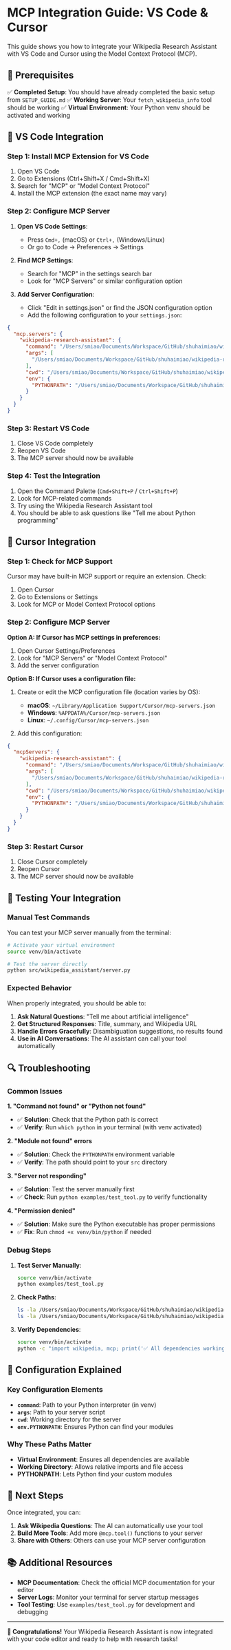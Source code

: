 # MCP Integration Guide: VS Code & Cursor

This guide shows you how to integrate your Wikipedia Research Assistant with VS Code and Cursor using the Model Context Protocol (MCP).

## 🎯 Prerequisites

✅ **Completed Setup**: You should have already completed the basic setup from `SETUP_GUIDE.md`
✅ **Working Server**: Your `fetch_wikipedia_info` tool should be working
✅ **Virtual Environment**: Your Python venv should be activated and working

## 🔧 VS Code Integration

### Step 1: Install MCP Extension for VS Code

1. Open VS Code
2. Go to Extensions (Ctrl+Shift+X / Cmd+Shift+X)
3. Search for "MCP" or "Model Context Protocol"
4. Install the MCP extension (the exact name may vary)

### Step 2: Configure MCP Server

1. **Open VS Code Settings**:
   - Press `Cmd+,` (macOS) or `Ctrl+,` (Windows/Linux)
   - Or go to Code → Preferences → Settings

2. **Find MCP Settings**:
   - Search for "MCP" in the settings search bar
   - Look for "MCP Servers" or similar configuration option

3. **Add Server Configuration**:
   - Click "Edit in settings.json" or find the JSON configuration option
   - Add the following configuration to your `settings.json`:

```json
{
  "mcp.servers": {
    "wikipedia-research-assistant": {
      "command": "/Users/smiao/Documents/Workspace/GitHub/shuhaimiao/wikipedia-research-assistant/venv/bin/python",
      "args": [
        "/Users/smiao/Documents/Workspace/GitHub/shuhaimiao/wikipedia-research-assistant/src/wikipedia_assistant/server.py"
      ],
      "cwd": "/Users/smiao/Documents/Workspace/GitHub/shuhaimiao/wikipedia-research-assistant",
      "env": {
        "PYTHONPATH": "/Users/smiao/Documents/Workspace/GitHub/shuhaimiao/wikipedia-research-assistant/src"
      }
    }
  }
}
```

### Step 3: Restart VS Code

1. Close VS Code completely
2. Reopen VS Code
3. The MCP server should now be available

### Step 4: Test the Integration

1. Open the Command Palette (`Cmd+Shift+P` / `Ctrl+Shift+P`)
2. Look for MCP-related commands
3. Try using the Wikipedia Research Assistant tool
4. You should be able to ask questions like "Tell me about Python programming"

## 🔧 Cursor Integration

### Step 1: Check for MCP Support

Cursor may have built-in MCP support or require an extension. Check:

1. Open Cursor
2. Go to Extensions or Settings
3. Look for MCP or Model Context Protocol options

### Step 2: Configure MCP Server

**Option A: If Cursor has MCP settings in preferences:**

1. Open Cursor Settings/Preferences
2. Look for "MCP Servers" or "Model Context Protocol"
3. Add the server configuration

**Option B: If Cursor uses a configuration file:**

1. Create or edit the MCP configuration file (location varies by OS):
   - **macOS**: `~/Library/Application Support/Cursor/mcp-servers.json`
   - **Windows**: `%APPDATA%/Cursor/mcp-servers.json`
   - **Linux**: `~/.config/Cursor/mcp-servers.json`

2. Add this configuration:

```json
{
  "mcpServers": {
    "wikipedia-research-assistant": {
      "command": "/Users/smiao/Documents/Workspace/GitHub/shuhaimiao/wikipedia-research-assistant/venv/bin/python",
      "args": [
        "/Users/smiao/Documents/Workspace/GitHub/shuhaimiao/wikipedia-research-assistant/src/wikipedia_assistant/server.py"
      ],
      "cwd": "/Users/smiao/Documents/Workspace/GitHub/shuhaimiao/wikipedia-research-assistant",
      "env": {
        "PYTHONPATH": "/Users/smiao/Documents/Workspace/GitHub/shuhaimiao/wikipedia-research-assistant/src"
      }
    }
  }
}
```

### Step 3: Restart Cursor

1. Close Cursor completely
2. Reopen Cursor
3. The MCP server should now be available

## 🧪 Testing Your Integration

### Manual Test Commands

You can test your MCP server manually from the terminal:

```bash
# Activate your virtual environment
source venv/bin/activate

# Test the server directly
python src/wikipedia_assistant/server.py
```

### Expected Behavior

When properly integrated, you should be able to:

1. **Ask Natural Questions**: "Tell me about artificial intelligence"
2. **Get Structured Responses**: Title, summary, and Wikipedia URL
3. **Handle Errors Gracefully**: Disambiguation suggestions, no results found
4. **Use in AI Conversations**: The AI assistant can call your tool automatically

## 🔍 Troubleshooting

### Common Issues

**1. "Command not found" or "Python not found"**
- ✅ **Solution**: Check that the Python path is correct
- ✅ **Verify**: Run `which python` in your terminal (with venv activated)

**2. "Module not found" errors**
- ✅ **Solution**: Check the `PYTHONPATH` environment variable
- ✅ **Verify**: The path should point to your `src` directory

**3. "Server not responding"**
- ✅ **Solution**: Test the server manually first
- ✅ **Check**: Run `python examples/test_tool.py` to verify functionality

**4. "Permission denied"**
- ✅ **Solution**: Make sure the Python executable has proper permissions
- ✅ **Fix**: Run `chmod +x venv/bin/python` if needed

### Debug Steps

1. **Test Server Manually**:
   ```bash
   source venv/bin/activate
   python examples/test_tool.py
   ```

2. **Check Paths**:
   ```bash
   ls -la /Users/smiao/Documents/Workspace/GitHub/shuhaimiao/wikipedia-research-assistant/venv/bin/python
   ls -la /Users/smiao/Documents/Workspace/GitHub/shuhaimiao/wikipedia-research-assistant/src/wikipedia_assistant/server.py
   ```

3. **Verify Dependencies**:
   ```bash
   source venv/bin/activate
   python -c "import wikipedia, mcp; print('✅ All dependencies working')"
   ```

## 🎯 Configuration Explained

### Key Configuration Elements

- **`command`**: Path to your Python interpreter (in venv)
- **`args`**: Path to your server script
- **`cwd`**: Working directory for the server
- **`env.PYTHONPATH`**: Ensures Python can find your modules

### Why These Paths Matter

- **Virtual Environment**: Ensures all dependencies are available
- **Working Directory**: Allows relative imports and file access
- **PYTHONPATH**: Lets Python find your custom modules

## 🚀 Next Steps

Once integrated, you can:

1. **Ask Wikipedia Questions**: The AI can automatically use your tool
2. **Build More Tools**: Add more `@mcp.tool()` functions to your server
3. **Share with Others**: Others can use your MCP server configuration

## 📚 Additional Resources

- **MCP Documentation**: Check the official MCP documentation for your editor
- **Server Logs**: Monitor your terminal for server startup messages
- **Tool Testing**: Use `examples/test_tool.py` for development and debugging

---

**🎉 Congratulations!** Your Wikipedia Research Assistant is now integrated with your code editor and ready to help with research tasks! 